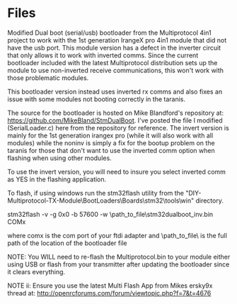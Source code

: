# Files
Modified Dual boot (serial/usb) bootloader from the Multiprotocol 4in1 project to work with the 1st generation IrangeX pro 4in1 module 
that did not have the  usb port.  This module version has a defect in the inverter circuit that only allows it to work with inverted comms. Since the current bootloader included with the latest Multiprotocol distribution sets up the module to use non-inverted receive communications, this won't work with those problematic modules. 

This bootloader version instead uses inverted rx comms and also fixes an issue with some modules not booting correctly in the taranis.   

The source for the bootloader is hosted on Mike Blandford's repository at: https://github.com/MikeBland/StmDualBoot.  I've posted the file I modified (SerialLoader.c) here from the repository for reference.
 The invert version is mainly for the 1st generation irangex pro (while it will also work with all modules)  while the noninv is simply a fix for the bootup problem on the taranis for those that don't want to use the inverted comm option when flashing when using other modules.
 
 
 
To use the invert version, you will need to insure you select inverted comm as YES in the flashing application.

To flash, if using windows run the stm32flash utility from the "DIY-Multiprotocol-TX-Module\BootLoaders\Boards\stm32\tools\win" directory.

stm32flash -v -g 0x0 -b 57600 -w \path_to_file\stm32dualboot_inv.bin COMx   

where comx is the com port of your ftdi adapter and \path_to_file\ is the full path of the location of the bootloader file

NOTE: You WILL need to re-flash the Multiprotocol.bin to your module either using USB or flash from your transmitter after updating the bootloader since it clears everything.

NOTE ii:  Ensure you use the latest Multi Flash App from Mikes ersky9x thread at: http://openrcforums.com/forum/viewtopic.php?f=7&t=4676



